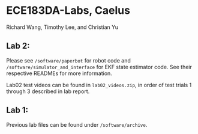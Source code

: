 # ECE183DA-Labs, Caelus
Richard Wang, Timothy Lee, and Christian Yu

## Lab 2:
Please see `/software/paperbot` for robot code and `/software/simulator_and_interface` for EKF state estimator code. See their respective READMEs for more information.

Lab02 test videos can be found in `lab02_videos.zip`, in order of test trials 1 through 3 described in lab report.


## Lab 1:
Previous lab files can be found under `/software/archive`.
